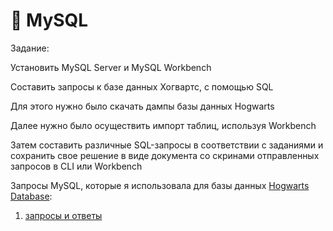 # 🐬 MySQL 
Задание:

Установить MySQL Server и MySQL Workbench

Составить запросы к базе данных Хогвартс, с помощью SQL

Для этого нужно было скачать дампы базы данных Hogwarts

Далее нужно было осуществить импорт таблиц, используя Workbench

Затем составить различные SQL-запросы в соответствии с заданиями и сохранить свое решение в виде документа со скринами отправленных запросов в CLI или Workbench


Запросы MySQL, которые я использовала для базы данных  <a href="https://drive.google.com/drive/u/3/folders/1MC0AttnmlAmugifFlX3hG6pssYZDqpPB "> Hogwarts Database</a>:
1) <a href="https://docs.google.com/document/d/1XzAo4v6a5F4JS-3lR9QWCl7pLF--EmHb/edit?usp=sharing&ouid=114492230688683713388&rtpof=true&sd=true"> запросы и ответы 
